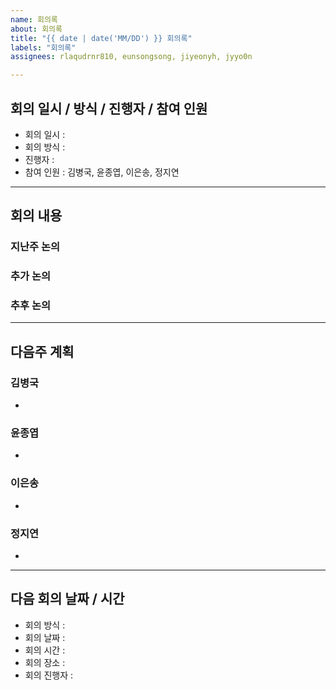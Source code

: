 ```yaml
---
name: 회의록
about: 회의록
title: "{{ date | date('MM/DD') }} 회의록"
labels: "회의록"
assignees: rlaqudrnr810, eunsongsong, jiyeonyh, jyyo0n

---
```


## 회의 일시 / 방식 / 진행자 / 참여 인원
- 회의 일시 : 
- 회의 방식 : 
- 진행자 : 
- 참여 인원 : 김병국, 윤종엽, 이은송, 정지연

---
## 회의 내용
### 지난주 논의

### 추가 논의

### 추후 논의

---

## 다음주 계획
### 김병국 
- 
### 윤종엽
- 
### 이은송
- 
### 정지연
- 

---

## 다음 회의 날짜 / 시간
- 회의 방식 : 
- 회의 날짜 : 
- 회의 시간 : 
- 회의 장소 : 
- 회의 진행자 : 
